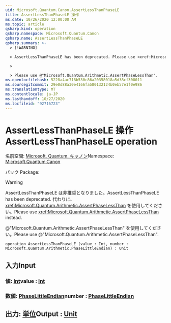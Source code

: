 ```yaml
---
uid: Microsoft.Quantum.Canon.AssertLessThanPhaseLE
title: AssertLessThanPhaseLE 操作
ms.date: 10/26/2020 12:00:00 AM
ms.topic: article
qsharp.kind: operation
qsharp.namespace: Microsoft.Quantum.Canon
qsharp.name: AssertLessThanPhaseLE
qsharp.summary: >-
  > [!WARNING]

  > AssertLessThanPhaseLE has been deprecated. Please use <xref:Microsoft.Quantum.Arithmetic.AssertPhaseLessThan> instead.

  >

  > Please use @"Microsoft.Quantum.Arithmetic.AssertPhaseLessThan".
ms.openlocfilehash: 5228a4ac718b530c86a20358018a5d38cf308011
ms.sourcegitcommit: 29e0d88a30e4166fa580132124b0eb57e1f0e986
ms.translationtype: MT
ms.contentlocale: ja-JP
ms.lasthandoff: 10/27/2020
ms.locfileid: "92716723"
---
```

# <a name="assertlessthanphasele-operation"></a><span data-ttu-id="87017-102">AssertLessThanPhaseLE 操作</span><span class="sxs-lookup"><span data-stu-id="87017-102">AssertLessThanPhaseLE operation</span></span>

<span data-ttu-id="87017-103">名前空間: [Microsoft. Quantum. キャノン](xref:Microsoft.Quantum.Canon)</span><span class="sxs-lookup"><span data-stu-id="87017-103">Namespace: [Microsoft.Quantum.Canon](xref:Microsoft.Quantum.Canon)</span></span>

<span data-ttu-id="87017-104">パック [](https://nuget.org/packages/)</span><span class="sxs-lookup"><span data-stu-id="87017-104">Package: [](https://nuget.org/packages/)</span></span>


> [!WARNING]
> <span data-ttu-id="87017-105">AssertLessThanPhaseLE は非推奨となりました。</span><span class="sxs-lookup"><span data-stu-id="87017-105">AssertLessThanPhaseLE has been deprecated.</span></span> <span data-ttu-id="87017-106">代わりに、<xref:Microsoft.Quantum.Arithmetic.AssertPhaseLessThan> を使用してください。</span><span class="sxs-lookup"><span data-stu-id="87017-106">Please use <xref:Microsoft.Quantum.Arithmetic.AssertPhaseLessThan> instead.</span></span>
>
> <span data-ttu-id="87017-107">@"Microsoft.Quantum.Arithmetic.AssertPhaseLessThan" を使用してください。</span><span class="sxs-lookup"><span data-stu-id="87017-107">Please use @"Microsoft.Quantum.Arithmetic.AssertPhaseLessThan".</span></span>



```qsharp
operation AssertLessThanPhaseLE (value : Int, number : Microsoft.Quantum.Arithmetic.PhaseLittleEndian) : Unit
```


## <a name="input"></a><span data-ttu-id="87017-108">入力</span><span class="sxs-lookup"><span data-stu-id="87017-108">Input</span></span>

### <a name="value--int"></a><span data-ttu-id="87017-109">値: [Int](xref:microsoft.quantum.lang-ref.int)</span><span class="sxs-lookup"><span data-stu-id="87017-109">value : [Int](xref:microsoft.quantum.lang-ref.int)</span></span>




### <a name="number--phaselittleendian"></a><span data-ttu-id="87017-110">数値: [PhaseLittleEndian](xref:Microsoft.Quantum.Arithmetic.PhaseLittleEndian)</span><span class="sxs-lookup"><span data-stu-id="87017-110">number : [PhaseLittleEndian](xref:Microsoft.Quantum.Arithmetic.PhaseLittleEndian)</span></span>





## <a name="output--unit"></a><span data-ttu-id="87017-111">出力: [単位](xref:microsoft.quantum.lang-ref.unit)</span><span class="sxs-lookup"><span data-stu-id="87017-111">Output : [Unit](xref:microsoft.quantum.lang-ref.unit)</span></span>

